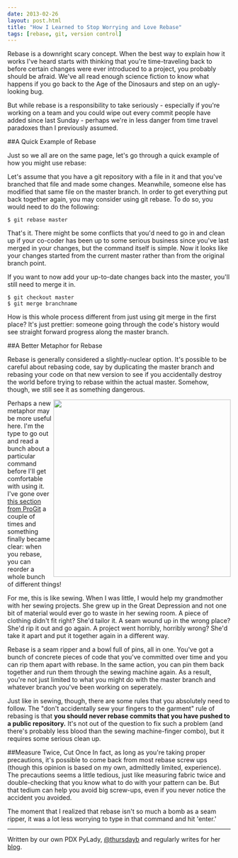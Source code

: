 ```yaml
---
date: 2013-02-26
layout: post.html
title: "How I Learned to Stop Worrying and Love Rebase"
tags: [rebase, git, version control]
---
```


Rebase is a downright scary concept. When the best way to explain how it works I've heard starts with thinking that you're time-traveling back to before certain changes were ever introduced to a project, you probably should be afraid. We've all read enough science fiction to know what happens if you go back to the Age of the Dinosaurs and step on an ugly-looking bug.

But while rebase is a responsibility to take seriously - especially if you're working on a team and you could wipe out every commit people have added since last Sunday - perhaps we're in less danger from time travel paradoxes than I previously assumed.

##A Quick Example of Rebase

Just so we all are on the same page, let's go through a quick example of how you might use rebase:

Let's assume that you have a git repository with a file in it and that you've branched that file and made some changes. Meanwhile, someone else has modified that same file on the master branch. In order to get everything put back together again, you may consider using git rebase. To do so, you would need to do the following:

	$ git rebase master

That's it. There might be some conflicts that you'd need to go in and clean up if your co-coder has been up to some serious business since you've last merged in your changes, but the command itself is simple. Now it looks like your changes started from the current master rather than from the original branch point.

If you want to now add your up-to-date changes back into the master, you'll still need to merge it in.

	$ git checkout master
	$ git merge branchname

How is this whole process different from just using git merge in the first place? It's just prettier: someone going through the code's history would see straight forward progress along the master branch.

##A Better Metaphor for Rebase

Rebase is generally considered a slightly-nuclear option. It's possible to be careful about rebasing code, say by duplicating the master branch and rebasing your code on that new version to see if you accidentally destroy the world before trying to rebase within the actual master. Somehow, though, we still see it as something dangerous.

<a href="http://marklodato.github.com/visual-git-guide/index-en.html"><img src="http://marklodato.github.com/visual-git-guide/rebase.svg" align="right" width="400" height="400"/></a>

Perhaps a new metaphor may be more useful here. I'm the type to go out and read a bunch about a particular command before I'll get comfortable with using it. I've gone over [this section from ProGit](http://git-scm.com/book/en/Git-Branching-Rebasing) a couple of times and something finally became clear: when you rebase, you can reorder a whole bunch of different things!

For me, this is like sewing. When I was little, I would help my grandmother with her sewing projects. She grew up in the Great Depression and not one bit of material would ever go to waste in her sewing room. A piece of clothing didn't fit right? She'd tailor it. A seam wound up in the wrong place? She'd rip it out and go again. A project went horribly, horribly wrong? She'd take it apart and put it together again in a different way.

Rebase is a seam ripper and a bowl full of pins, all in one. You've got a bunch of concrete pieces of code that you've committed over time and you can rip them apart with rebase. In the same action, you can pin them back together and run them through the sewing machine again. As a result, you're not just limited to what you might do with the master branch and whatever branch you've been working on seperately. 

Just like in sewing, though, there are some rules that you absolutely need to follow. The "don't accidentally sew your fingers to the garment" rule of rebasing is that **you should never rebase commits that you have pushed to a public repository.** It's not out of the question to fix such a problem (and there's probably less blood than the sewing machine-finger combo), but it requires some serious clean up.

##Measure Twice, Cut Once
In fact, as long as you're taking proper precautions, it's possible to come back from most rebase screw ups (though this opinion is based on my own, admittedly limited, experience). The precautions seems a little tedious, just like measuring fabric twice and double-checking that you know what to do with your pattern can be. But that tedium can help you avoid big screw-ups, even if you never notice the accident you avoided.

The moment that I realized that rebase isn't so much a bomb as a seam ripper, it was a lot less worrying to type in that command and hit 'enter.'

---

Written by our own PDX PyLady, [@thursdayb](https://twitter.com/thursdayb) and regularly writes for her [blog](http://thursdaybram.com).